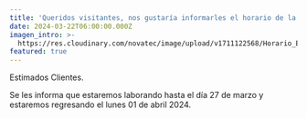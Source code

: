 ```yaml
---
title: 'Queridos visitantes, nos gustaría informarles el horario de la semana santa'
date: 2024-03-22T06:00:00.000Z
imagen_intro: >-
  https://res.cloudinary.com/novatec/image/upload/v1711122568/Horario_Especial_Semana_Santa_2024_1_fupazc.png
featured: true
---
```


Estimados Clientes.

Se les informa que estaremos laborando hasta el día 27 de marzo y estaremos regresando el lunes 01 de abril 2024.
